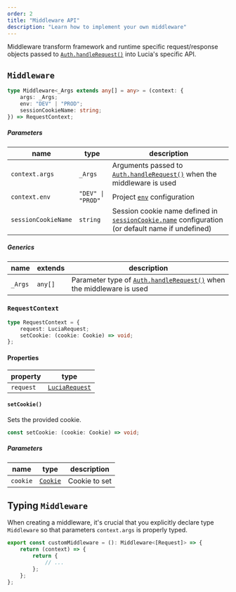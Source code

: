 ```yaml
---
order: 2
title: "Middleware API"
description: "Learn how to implement your own middleware"
---
```


Middleware transform framework and runtime specific request/response objects passed to [`Auth.handleRequest()`]() into Lucia's specific API.

## `Middleware`

```ts
type Middleware<_Args extends any[] = any> = (context: {
	args: _Args;
	env: "DEV" | "PROD";
	sessionCookieName: string;
}) => RequestContext;
```

##### Parameters

| name                | type              | description                                                                                          |
| ------------------- | ----------------- | ---------------------------------------------------------------------------------------------------- |
| `context.args`      | `_Args`           | Arguments passed to [`Auth.handleRequest()`]() when the middleware is used                           |
| `context.env`       | `"DEV" \| "PROD"` | Project [`env`]() configuration                                                                      |
| `sessionCookieName` | `string`          | Session cookie name defined in [`sessionCookie.name`]() configuration (or default name if undefined) |

##### Generics

| name    | extends | description                                                              |
| ------- | ------- | ------------------------------------------------------------------------ |
| `_Args` | `any[]` | Parameter type of [`Auth.handleRequest()`]() when the middleware is used |

### `RequestContext`

```ts
type RequestContext = {
	request: LuciaRequest;
	setCookie: (cookie: Cookie) => void;
};
```

#### Properties

| property  | type               |
| --------- | ------------------ |
| `request` | [`LuciaRequest`]() |

#### `setCookie()`

Sets the provided cookie.

```ts
const setCookie: (cookie: Cookie) => void;
```

##### Parameters

| name     | type         | description   |
| -------- | ------------ | ------------- |
| `cookie` | [`Cookie`]() | Cookie to set |

## Typing `Middleware`

When creating a middleware, it's crucial that you explicitly declare type `Middleware` so that parameters `context.args` is properly typed.

```ts
export const customMiddleware = (): Middleware<[Request]> => {
	return (context) => {
		return {
			// ...
		};
	};
};
```
